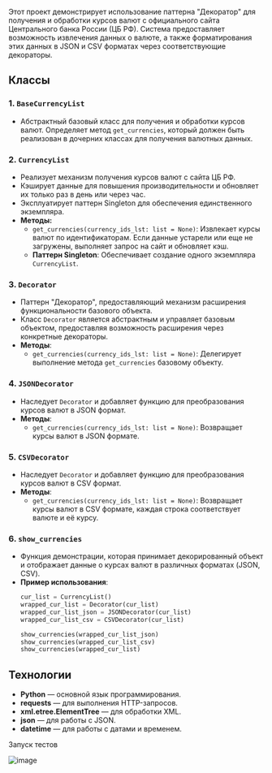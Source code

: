 Этот проект демонстрирует использование паттерна "Декоратор" для получения и обработки курсов валют с официального сайта Центрального банка России (ЦБ РФ). Система предоставляет возможность извлечения данных о валюте, а также форматирования этих данных в JSON и CSV форматах через соответствующие декораторы. 

## Классы

### 1. **`BaseCurrencyList`**
   - Абстрактный базовый класс для получения и обработки курсов валют. Определяет метод `get_currencies`, который должен быть реализован в дочерних классах для получения валютных данных.

### 2. **`CurrencyList`**
   - Реализует механизм получения курсов валют с сайта ЦБ РФ.
   - Кэширует данные для повышения производительности и обновляет их только раз в день или через час.
   - Эксплуатирует паттерн Singleton для обеспечения единственного экземпляра.
   - **Методы:**
     - `get_currencies(currency_ids_lst: list = None)`: Извлекает курсы валют по идентификаторам. Если данные устарели или еще не загружены, выполняет запрос на сайт и обновляет кэш.
     - **Паттерн Singleton**: Обеспечивает создание одного экземпляра `CurrencyList`.

### 3. **`Decorator`**
   - Паттерн "Декоратор", предоставляющий механизм расширения функциональности базового объекта.
   - Класс `Decorator` является абстрактным и управляет базовым объектом, предоставляя возможность расширения через конкретные декораторы.
   - **Методы**:
     - `get_currencies(currency_ids_lst: list = None)`: Делегирует выполнение метода `get_currencies` базовому объекту.

### 4. **`JSONDecorator`**
   - Наследует `Decorator` и добавляет функцию для преобразования курсов валют в JSON формат.
   - **Методы**:
     - `get_currencies(currency_ids_lst: list = None)`: Возвращает курсы валют в JSON формате.

### 5. **`CSVDecorator`**
   - Наследует `Decorator` и добавляет функцию для преобразования курсов валют в CSV формат.
   - **Методы**:
     - `get_currencies(currency_ids_lst: list = None)`: Возвращает курсы валют в CSV формате, каждая строка соответствует валюте и её курсу.

### 6. **`show_currencies`**
   - Функция демонстрации, которая принимает декорированный объект и отображает данные о курсах валют в различных форматах (JSON, CSV).
   - **Пример использования**:
     ```python
     cur_list = CurrencyList()
     wrapped_cur_list = Decorator(cur_list)
     wrapped_cur_list_json = JSONDecorator(cur_list)
     wrapped_cur_list_csv = CSVDecorator(cur_list)

     show_currencies(wrapped_cur_list_json)
     show_currencies(wrapped_cur_list_csv)
     show_currencies(wrapped_cur_list)
     ```

## Технологии

- **Python** — основной язык программирования.
- **requests** — для выполнения HTTP-запросов.
- **xml.etree.ElementTree** — для обработки XML.
- **json** — для работы с JSON.
- **datetime** — для работы с датами и временем.


Запуск тестов


![image](https://github.com/user-attachments/assets/735742c6-a1ee-4269-a00f-0730e2c6e7fd)


